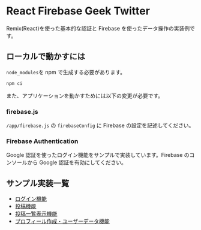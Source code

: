 # React Firebase Geek Twitter

Remix(React)を使った基本的な認証と Firebase を使ったデータ操作の実装例です。

## ローカルで動かすには

`node_modules`を npm で生成する必要があります。

```bash
npm ci
```

また、アプリケーションを動かすためには以下の変更が必要です。

### firebase.js

`/app/firebase.js` の `firebaseConfig` に Firebase の設定を記述してください。

### Firebase Authentication

Google 認証を使ったログイン機能をサンプルで実装しています。Firebase のコンソールから Google 認証を有効にしてください。

## サンプル実装一覧

- [ログイン機能](https://github.com/geeksalon-webex/react-firebase-geek-twitter/commit/a1f86a04025835d1d38fef35cf9dc09486365c27)
- [投稿機能](https://github.com/geeksalon-webex/react-firebase-geek-twitter/commit/429d0ec66a8e0d1ef8c72e85d17e2d6bc4e54263)
- [投稿一覧表示機能](https://github.com/geeksalon-webex/react-firebase-geek-twitter/commit/d494b6e3e4c5637a8607e2d83baf1b85391a640a)
- [プロフィール作成・ユーザーデータ機能](https://github.com/geeksalon-webex/react-firebase-geek-twitter/commit/76964e1ec729f39c23aeb805dc84ef436db89b2e)
